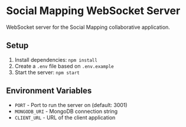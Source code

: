# Social Mapping WebSocket Server

WebSocket server for the Social Mapping collaborative application.

## Setup

1. Install dependencies: `npm install`
2. Create a `.env` file based on `.env.example`
3. Start the server: `npm start`

## Environment Variables

- `PORT` - Port to run the server on (default: 3001)
- `MONGODB_URI` - MongoDB connection string
- `CLIENT_URL` - URL of the client application